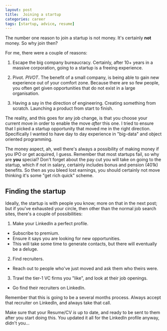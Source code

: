 ```yaml
---
layout: post
title:  Joining a startup
categories: career
tags: [startup, advice, resume]
---
```


The number one reason to join a startup is not money. It's certainly
**not** money. So why join then?

For me, there were a couple of reasons:

1. Escape the big company bureaucracy. Certainly, after 10+ years in a
   massive corporation, going to a startup is a freeing experience.

2. Pivot. *PIVOT*. The benefit of a small company, is being able to
   gain new experience out of your comfort zone. Because there are so
   few people, you often get given opportunities that do not exist in
   a large organisation.
   
3. Having a say in the direction of engineering. Creating something
   from scratch. Launching a product from start to finish.

The reality, and this goes for any job change, is that you choose your
current move in order to enable the move *after* this one. I tried to
ensure that I picked a startup opportunity that moved me in the right
direction. Specifically I wanted to have day to day experience in
"big-data" and object oriented programming.

The money aspect, ah, well there's always a possibility of making
money if you IPO or get acquired, I guess. Remember that most startups
fail, so why are **you** special? Don't forget about the pay cut you
will take on going to the startup, which if not in salary, certainly
includes bonus and pension (401k) benefits. So then as you bleed lost
earnings, you should certainly not move thinking it's some "get rich
quick" scheme.

Finding the startup
-------------------

Ideally, the startup is with people you know; more on that in the next
post; but if you've exhausted your circle, then other than the normal
job search sites, there's a couple of possibilities:

1. Make your LinkedIn a perfect profile.
 * Subscribe to premium.
 * Ensure it says you are looking for new opportunities.
 * This will take some time to generate contacts, but there will
   eventually be a deluge.
2. Find recruiters.
 * Reach out to people who've just moved and ask them who theirs were.
3. Trawl the tier-1 VC firms you "like", and look at their job openings.
 * Go find their recruiters on LinkedIn.

Remember that this is going to be a several months process. Always
accept that recruiter on LinkedIn, and always take that call.

Make sure that your Resume/CV *is* up to date, and ready to be sent to
them after you start doing this. You updated it all for the LinkedIn
profile anyway, didn't you...
